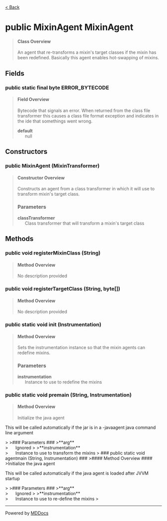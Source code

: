 [< Back](../README.md)
# public MixinAgent MixinAgent #
>#### Class Overview ####
>An agent that re-transforms a mixin's target classes if the mixin has been
 redefined. Basically this agent enables hot-swapping of mixins.
## Fields ##
### public static final byte ERROR_BYTECODE ###
>#### Field Overview ####
>Bytecode that signals an error. When returned from the class file
 transformer this causes a class file format exception and indicates in
 the ide that somethings went wrong.
>
>**default**<br />
>&nbsp;&nbsp;&nbsp;&nbsp;&nbsp;&nbsp;null
>
## Constructors ##
### public MixinAgent (MixinTransformer) ###
>#### Constructor Overview ####
>Constructs an agent from a class transformer in which it will use to
 transform mixin's target class.
>
>### Parameters ###
>**classTransformer**<br />
>&nbsp;&nbsp;&nbsp;&nbsp;&nbsp;&nbsp;Class transformer that will transform a mixin's
                         target class
>
## Methods ##
### public void registerMixinClass (String) ###
>#### Method Overview ####
>No description provided
>
### public void registerTargetClass (String, byte[]) ###
>#### Method Overview ####
>No description provided
>
### public static void init (Instrumentation) ###
>#### Method Overview ####
>Sets the instrumentation instance so that the mixin agents can redefine
 mixins.
>
>### Parameters ###
>**instrumentation**<br />
>&nbsp;&nbsp;&nbsp;&nbsp;&nbsp;&nbsp;Instance to use to redefine the mixins
>
### public static void premain (String, Instrumentation) ###
>#### Method Overview ####
>Initialize the java agent

 <p>This will be called automatically if the jar is in a -javaagent java
 command line argument</p>
>
>### Parameters ###
>**arg**<br />
>&nbsp;&nbsp;&nbsp;&nbsp;&nbsp;&nbsp;Ignored
>
>**instrumentation**<br />
>&nbsp;&nbsp;&nbsp;&nbsp;&nbsp;&nbsp;Instance to use to transform the mixins
>
### public static void agentmain (String, Instrumentation) ###
>#### Method Overview ####
>Initialize the java agent

 <p>This will be called automatically if the java agent is loaded after
 JVVM startup</p>
>
>### Parameters ###
>**arg**<br />
>&nbsp;&nbsp;&nbsp;&nbsp;&nbsp;&nbsp;Ignored
>
>**instrumentation**<br />
>&nbsp;&nbsp;&nbsp;&nbsp;&nbsp;&nbsp;Instance to use to re-define the mixins
>

---
Powered by [MDDocs](https://github.com/VRCube/MDDocs)